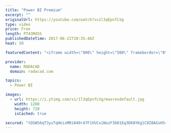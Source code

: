 ```yaml
---
title: "Power BI Premium"
excerpt: ""
originalUrl: https://youtube.com/watch?v=1l3qEpnfLVg
type: video
price: Free
length: PT43M45S
publishedDateTime: 2017-06-21T20:35:46Z
heat: 50

featuredContent: "<iframe width=\"800\" height=\"500\" frameborder=\"0\" src=\"https://www.youtube.com/embed/1l3qEpnfLVg\" allow=\"accelerometer; autoplay; encrypted-media; gyroscope; picture-in-picture\" allowfullscreen></iframe>"

provider:
  name: RADACAD
  domain: radacad.com

topics:
  - Power BI

images:
  - url: https://i.ytimg.com/vi/1l3qEpnfLVg/maxresdefault.jpg
    width: 1280
    height: 720
    isCached: true

secured: "tQSWS6qT3yuTqHeixMRi049r47F1VUCxiNozF3601Eq3D68YKg1C0Z8AGsH5snbwk+N60mQi1Xzra1BJrKPLCZoyvepkHW/fbLNrTcmNYaO5lTETKbJoJFFYGe4ZNNjAZpwWeFu1P4SviLRSuVYOy5MXhW4sWnitqbyE/t5U7XojIsd3GbdiwDGo+E7CmRRQNFgT51j+7ABoLOYHUWIvw2BK1nuT4uqGKG7WAN9zR8mmZ38e3zoMINcKgTmWqcRSSZt+ezRgvzd1g0ct9fgCCQSevMdgMfVuV08+P1zcMpxCrwST20AQ0C8HYSFcE4rPy87oW6srjrOeUa4oIX2kEbtKVrcj8Ziy8DpM5x2sUsZsPYsE/dy2/K8yf0RrGYmxQfwtdaJH2e1nj8haZKkDW3qaYVj0/qKjvRd8LKb+hPw=;0cTQer7jeYiTnWe+XoTIZQ=="
---
```


